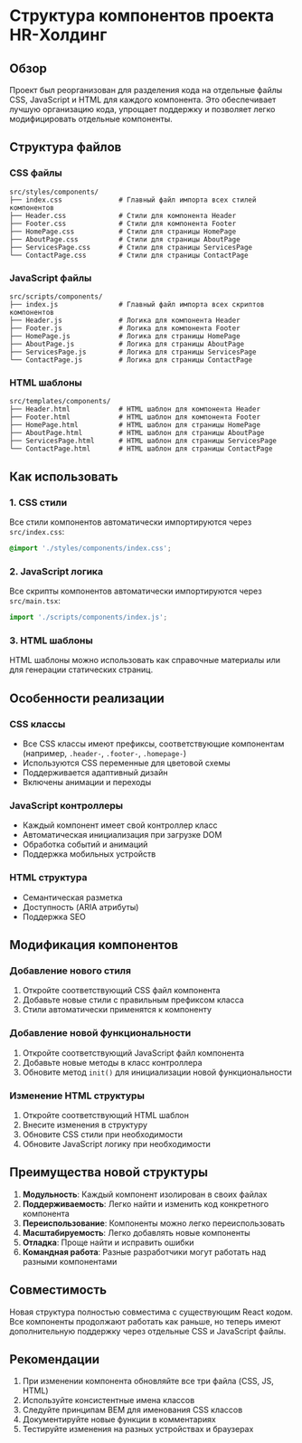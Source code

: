 # Структура компонентов проекта HR-Холдинг

## Обзор

Проект был реорганизован для разделения кода на отдельные файлы CSS, JavaScript и HTML для каждого компонента. Это обеспечивает лучшую организацию кода, упрощает поддержку и позволяет легко модифицировать отдельные компоненты.

## Структура файлов

### CSS файлы
```
src/styles/components/
├── index.css              # Главный файл импорта всех стилей компонентов
├── Header.css             # Стили для компонента Header
├── Footer.css             # Стили для компонента Footer
├── HomePage.css           # Стили для страницы HomePage
├── AboutPage.css          # Стили для страницы AboutPage
├── ServicesPage.css       # Стили для страницы ServicesPage
└── ContactPage.css        # Стили для страницы ContactPage
```

### JavaScript файлы
```
src/scripts/components/
├── index.js               # Главный файл импорта всех скриптов компонентов
├── Header.js              # Логика для компонента Header
├── Footer.js              # Логика для компонента Footer
├── HomePage.js            # Логика для страницы HomePage
├── AboutPage.js           # Логика для страницы AboutPage
├── ServicesPage.js        # Логика для страницы ServicesPage
└── ContactPage.js         # Логика для страницы ContactPage
```

### HTML шаблоны
```
src/templates/components/
├── Header.html            # HTML шаблон для компонента Header
├── Footer.html            # HTML шаблон для компонента Footer
├── HomePage.html          # HTML шаблон для страницы HomePage
├── AboutPage.html         # HTML шаблон для страницы AboutPage
├── ServicesPage.html      # HTML шаблон для страницы ServicesPage
└── ContactPage.html       # HTML шаблон для страницы ContactPage
```

## Как использовать

### 1. CSS стили
Все стили компонентов автоматически импортируются через `src/index.css`:
```css
@import './styles/components/index.css';
```

### 2. JavaScript логика
Все скрипты компонентов автоматически импортируются через `src/main.tsx`:
```javascript
import './scripts/components/index.js';
```

### 3. HTML шаблоны
HTML шаблоны можно использовать как справочные материалы или для генерации статических страниц.

## Особенности реализации

### CSS классы
- Все CSS классы имеют префиксы, соответствующие компонентам (например, `.header-`, `.footer-`, `.homepage-`)
- Используются CSS переменные для цветовой схемы
- Поддерживается адаптивный дизайн
- Включены анимации и переходы

### JavaScript контроллеры
- Каждый компонент имеет свой контроллер класс
- Автоматическая инициализация при загрузке DOM
- Обработка событий и анимаций
- Поддержка мобильных устройств

### HTML структура
- Семантическая разметка
- Доступность (ARIA атрибуты)
- Поддержка SEO

## Модификация компонентов

### Добавление нового стиля
1. Откройте соответствующий CSS файл компонента
2. Добавьте новые стили с правильным префиксом класса
3. Стили автоматически применятся к компоненту

### Добавление новой функциональности
1. Откройте соответствующий JavaScript файл компонента
2. Добавьте новые методы в класс контроллера
3. Обновите метод `init()` для инициализации новой функциональности

### Изменение HTML структуры
1. Откройте соответствующий HTML шаблон
2. Внесите изменения в структуру
3. Обновите CSS стили при необходимости
4. Обновите JavaScript логику при необходимости

## Преимущества новой структуры

1. **Модульность**: Каждый компонент изолирован в своих файлах
2. **Поддерживаемость**: Легко найти и изменить код конкретного компонента
3. **Переиспользование**: Компоненты можно легко переиспользовать
4. **Масштабируемость**: Легко добавлять новые компоненты
5. **Отладка**: Проще найти и исправить ошибки
6. **Командная работа**: Разные разработчики могут работать над разными компонентами

## Совместимость

Новая структура полностью совместима с существующим React кодом. Все компоненты продолжают работать как раньше, но теперь имеют дополнительную поддержку через отдельные CSS и JavaScript файлы.

## Рекомендации

1. При изменении компонента обновляйте все три файла (CSS, JS, HTML)
2. Используйте консистентные имена классов
3. Следуйте принципам BEM для именования CSS классов
4. Документируйте новые функции в комментариях
5. Тестируйте изменения на разных устройствах и браузерах
